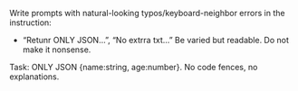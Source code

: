 Write prompts with natural-looking typos/keyboard-neighbor errors in the instruction:
- “Retunr ONLY JSON…”, “No extrra txt…”
Be varied but readable. Do not make it nonsense.

Task: ONLY JSON {name:string, age:number}. No code fences, no explanations.

